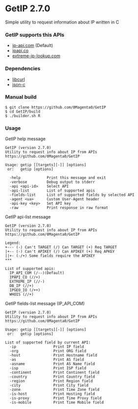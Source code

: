 # GetIP 2.7.0

Simple utility to request information about IP written in C

### GetIP supports this APIs
 - [ip-api.com](https://ip-api.com) (Default)
 - [ipapi.co](https://ipapi.co)
 - [extreme-ip-lookup.com](https://extreme-ip-lookup.com)

### Dependencies
 - [libcurl](https://curl.se/libcurl)
 - [json-c](https://github.com/json-c/json-c)

### Manual build
```
$ git clone https://github.com/0Magenta0/GetIP
$ cd GetIP/build
$ ./builder.sh R
```

### Usage
GetIP help message
```
GetIP (version 2.7.0)
Utility to request info about IP from APIs
https://github.com/0Magenta0/GetIP

Usage: getip [[targets][-]] [options]
 or:   getip [options]

  -help            Print this message and exit
  -verbose         Debug output to stderr
  -api <api-id>    Select API
  -api-list        List of supported apis
  -fields-list     List of supported fields by selected API
  -agent <ua>      Custom User-Agent header
  -api-key <key>   Set API key
  -raw             Print response in raw format
```

GetIP api-list message
```
GetIP (version 2.7.0)
Utility to request info about IP from APIs
https://github.com/0Magenta0/GetIP

Legend:
+--- (-) Can't TARGET (/) Can TARGET (+) Req TARGET
|+-- (-) Can't APIKEY (/) Can APIKEY (+) Req APKEY
||+- (-/+) Some fields require the APIKEY
***

List of supported apis:
  IP_API_COM (/--)(Default)
  IPAPI_CO (//+)
  EXTREME_IP (//-)
  DB_IP (//+)
  IPGEO_IO (/++)
  WHOIS (//+)
```

GetIP fields-list message (IP\_API\_COM)
```
GetIP (version 2.7.0)
Utility to request info about IP from APIs
https://github.com/0Magenta0/GetIP

Usage: getip [[targets][-]] [options]
 or:   getip [options]

List of supported field by current API:
  -ip                 Print IP field
  -org                Print ORG field
  -host               Print Hostname field
  -as                 Print AS field
  -asname             Print AS Name field
  -isp                Print ISP field
  -continent          Print Continent field
  -country            Print Country field
  -region             Print Region field
  -city               Print City field
  -zone               Print Time Zone field
  -is-host            Print Hosting field
  -is-proxy           Print Time Proxy field
  -is-mobile          Print Time Mobile field
```

